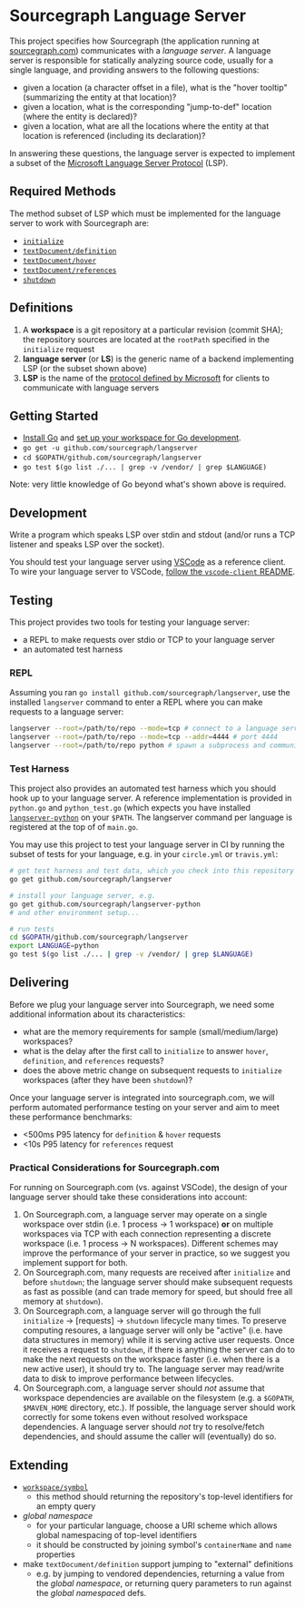 # Sourcegraph Language Server

This project specifies how Sourcegraph (the application running at [sourcegraph.com](https://sourcegraph.com/))
communicates with a *language server*. A language server is responsible for statically analyzing source code,
usually for a single language, and providing answers to the following questions:

* given a location (a character offset in a file), what is the "hover tooltip" (summarizing the entity at that location)?
* given a location, what is the corresponding "jump-to-def" location (where the entity is declared)?
* given a location, what are all the locations where the entity at that location is referenced (including its declaration)?

In answering these questions, the language server is expected to implement a subset of the
[Microsoft Language Server Protocol](https://github.com/Microsoft/language-server-protocol) (LSP).

## Required Methods

The method subset of LSP which must be implemented for the language server to work with Sourcegraph are:

* [`initialize`](https://github.com/Microsoft/language-server-protocol/blob/master/protocol.md#initialize-request)
* [`textDocument/definition`](https://github.com/Microsoft/language-server-protocol/blob/master/protocol.md#goto-definition-request)
* [`textDocument/hover`](https://github.com/Microsoft/language-server-protocol/blob/master/protocol.md#hover-request)
* [`textDocument/references`](https://github.com/Microsoft/language-server-protocol/blob/master/protocol.md#find-references-request)
* [`shutdown`](https://github.com/Microsoft/language-server-protocol/blob/master/protocol.md#shutdown-request)

## Definitions

1. A **workspace** is a git repository at a particular revision (commit SHA); the repository sources are located at
the `rootPath` specified in the `initialize` request
2. **language server** (or **LS**) is the generic name of a backend implementing LSP (or the subset shown above)
3. **LSP** is the name of the [protocol defined by Microsoft](https://github.com/Microsoft/language-server-protocol) for
clients to communicate with language servers

## Getting Started

- [Install Go](https://golang.org/doc/install) and [set up your workspace for Go development](https://golang.org/doc/code.html).
- `go get -u github.com/sourcegraph/langserver`
- `cd $GOPATH/github.com/sourcegraph/langserver`
- `go test $(go list ./... | grep -v /vendor/ | grep $LANGUAGE)`

Note: very little knowledge of Go beyond what's shown above is required.

## Development

Write a program which speaks LSP over stdin and stdout (and/or runs a TCP listener and speaks LSP over the socket).

You should test your language server using [VSCode](https://code.visualstudio.com/) as a reference client. To wire your language server to VSCode, [follow the `vscode-client` README](https://github.com/sourcegraph/sourcegraph/blob/master/lang/vscode-client/README.md).

## Testing

This project provides two tools for testing your language server:

- a REPL to make requests over stdio or TCP to your language server
- an automated test harness

### REPL

Assuming you ran `go install github.com/sourcegraph/langserver`, use the installed `langserver` command
to enter a REPL where you can make requests to a language server:

```bash
langserver --root=/path/to/repo --mode=tcp # connect to a language server over TCP port 2088
langserver --root=/path/to/repo --mode=tcp --addr=4444 # port 4444
langserver --root=/path/to/repo python # spawn a subprocess and communicate over stdio
```

### Test Harness

This project also provides an automated test harness which you should hook up to your language server.
A reference implementation is provided in `python.go` and `python_test.go` (which expects you have installed
[`langserver-python`](https://github.com/sourcegraph/langserver-python/) on your `$PATH`. The langserver
command per language is registered at the top of of `main.go`.

You may use this project to test your language server in CI by running the subset of tests for
your language, e.g. in your `circle.yml` or `travis.yml`:

```bash
# get test harness and test data, which you check into this repository
go get github.com/sourcegraph/langserver

# install your language server, e.g.
go get github.com/sourcegraph/langserver-python
# and other environment setup...

# run tests
cd $GOPATH/github.com/sourcegraph/langserver
export LANGUAGE=python
go test $(go list ./... | grep -v /vendor/ | grep $LANGUAGE)
```

## Delivering

Before we plug your language server into Sourcegraph, we need some additional information about its characteristics:

- what are the memory requirements for sample (small/medium/large) workspaces?
- what is the delay after the first call to `initialize` to answer `hover`, `definition`, and `references` requests?
- does the above metric change on subsequent requests to `initialize` workspaces (after they have been `shutdown`)?

Once your language server is integrated into sourcegraph.com, we will perform automated performance testing
on your server and aim to meet these performance benchmarks:

- <500ms P95 latency for `definition` & `hover` requests
- <10s P95 latency for `references` request

### Practical Considerations for Sourcegraph.com

For running on Sourcegraph.com (vs. against VSCode), the design of your language server should take these
considerations into account:

1. On Sourcegraph.com, a language server may operate on a single workspace over stdin (i.e. 1 process → 1 workspace)
**or** on multiple workspaces via TCP with each connection representing a discrete workspace (i.e. 1 process → N workspaces).
Different schemes may improve the performance of your server in practice, so we suggest you implement support for both.
1. On Sourcegraph.com, many requests are received after `initialize` and before `shutdown`; the language server should
make subsequent requests as fast as possible (and can trade memory for speed, but should free all memory at `shutdown`).
1. On Sourcegraph.com, a language server will go through the full `initialize` → [requests] → `shutdown` lifecycle
many times. To preserve computing resoures, a language server will only be "active" (i.e. have data structures
in memory) while it is serving active user requests. Once it receives a request to `shutdown`, if there is anything the
server can do to make the next requests on the workspace faster (i.e. when there is a new active user), it should try to.
The language server may read/write data to disk to improve performance between lifecycles.
1. On Sourcegraph.com, a language server should *_not_* assume that workspace dependencies are available on the filesystem
(e.g. a `$GOPATH`, `$MAVEN_HOME` directory, etc.). If possible, the language server should work correctly for some tokens
even without resolved workspace dependencies. A language server should _not_ try to resolve/fetch dependencies, and should
assume the caller will (eventually) do so.

## Extending

- [`workspace/symbol`](https://github.com/Microsoft/language-server-protocol/blob/master/protocol.md#workspace-symbols-request)
    - this method should returning the repository's top-level identifiers for an empty query
- *global namespace*
    - for your particular language, choose a URI scheme which allows global namespacing of top-level identifiers
    - it should be constructed by joining symbol's `containerName` and `name` properties
- make `textDocument/definition` support jumping to "external" definitions
    - e.g. by jumping to vendored dependencies, returning a value from the *global namespace*, or returning query
    parameters to run against the *global namespace*d defs.
